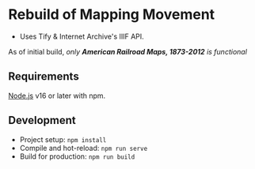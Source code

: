# Rebuild of Mapping Movement 

* Uses Tify & Internet Archive's IIIF API.

As of initial build, *only **American Railroad Maps, 1873-2012** is functional*

## Requirements

[Node.js](https://nodejs.org/en/) v16 or later with npm.

## Development

- Project setup: `npm install`
- Compile and hot-reload: `npm run serve`
- Build for production: `npm run build`

